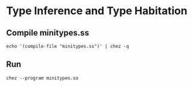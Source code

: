 # Type Inference and Type Habitation

## Compile minitypes.ss
```
echo '(compile-file "minitypes.ss")' | chez -q
```

## Run
```
chez --program minitypes.so
```


